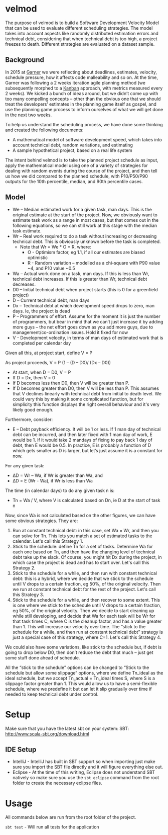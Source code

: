 # velmod
The purpose of velmod is to build a Software Development Velocity Model that can be used to evaluate different scheduling strategies. The model takes into account aspects like randomly distributed estimation errors and technical debt, considering that when technical debt is too high, a project freezes to death. Different strategies are evaluated on a dataset sample.

## Background
In 2015 at [Garner](https://www.garnercorp.com/) we were reflecting about deadlines, estimates, velocity, schedule pressure, how it affects code malleability and so on. At the time, Garner was following a 2 weeks iteration agile planning method (we subsequently morphed to a [Kanban](http://kanbanblog.com/explained/) approach, with metrics measured every 2 weeks). We kicked a bunch of ideas around, but we didn’t come up with too many compelling concepts – other than the obvious one that we should treat the developers’ estimates in the planning game itself as gospel, and use the planning game process to inform ourselves of what we will get done in the next two weeks.

To help us understand the scheduling process, we have done some thinking and created the following documents:
* A mathematical model of software development speed, which takes into account technical debt, random variations, and estimating
* A sample hypothetical project, based on a real life system

The intent behind velmod is to take the planned project schedule as input, apply the mathematical model using one of a variety of strategies for dealing with random events during the course of the project, and then tell us how we did compared to the planned schedule, with P10/P50/P90 outputs for the 10th percentile, median, and 90th percentile cases.

## Model
* We – Median estimated work for a given task, man days. This is the original estimate at the start of the project. Now, we obviously want to estimate task work as a range in most cases, but that comes out in the following equations, so we can still work at this stage with the median task estimate.
* Wr – Real work required to do a task without increasing or decreasing technical debt. This is obviously unknown before the task is completed.
  * Note that Wr = We * O * R, where:
    * O - Optimism factor, eg 1.1, if all our estimates are biased optimistic
    * R - Random variation – modelled as a chi-square with P90 value ~4, and P10 value ~0.5
* Wa – Actual work done on a task, man days. If this is less than Wr, technical debt increases. If this is greater than Wr, technical debt decreases.
* D0 – Initial technical debt when project starts (this is 0 for a greenfield project)
* D – Current technical debt, man days
* Dx – Technical debt at which development speed drops to zero, man days. Ie, the project is dead
* P – Programmers of effort. Assume for the moment it is just the number of programmers, but bear in mind that we can’t just increase it by adding more guys – the net effort goes down as you add more guys, due to management/co-ordination issues. Hold it fixed for now
* V - Development velocity, in terms of man days of estimated work that is completed per calendar day

Given all this, at project start, define V = P

As project proceeds, V = P (1 – (D – D0)/ (Dx – D0))
* At start, when D = D0, V = P
* If D = Dx, then V = 0
* If D becomes less then D0, then V will be greater than P.
* If D becomes greater than D0, then V will be less than P.
This assumes that V declines linearly with technical debt from initial to death level. We could vary this by making it some complicated function, but for simplicity this function displays the right overall behaviour and it's very likely good enough.

Furthermore, consider:
* E – Debt payback efficiency. It will be 1 or less. If 1 man day of technical debt can be incurred, and then later fixed with 1 man day of work, E would be 1. If it would take 2 mandays of fixing to pay back 1 day of debt, then E would be 0.5. In practice, E is probably a function of D which gets smaller as D is larger, but let’s just assume it is a constant for now.
 
For any given task:
* ∆D = Wr – Wa, if Wr is greater than Wa, and
* ∆D = E (Wr - Wa), if Wr is less than Wa
 
The time (in calendar days) to do any given task n is:
* Tn = Wa / V, where V is calculated based on Dn, ie D at the start of task n


Now, since Wa is not calculated based on the other figures, we can have some obvious strategies. They are:

1. Run at constant technical debt: in this case, set Wa = Wr, and then you can solve for Tn. This lets you match a set of estimated tasks to the calendar. Let's call this Strategy 1.
2. Stick to the schedule: define Tn for a set of tasks. Determine Wa for each one based on Tn, and then have the changing level of technical debt take up the slack. Of course, you might hit Dx during the project, in which case the project is dead and has to start over. Let's call this Strategy 2.
3. Stick to the schedule for a while, and then run with constant technical debt: this is a hybrid, where we decide that we stick to the schedule until V drops to a certain fraction, eg 50%, of the original velocity. Then we run at constant technical debt for the rest of the project. Let's call this Strategy 3.
4. Stick to the schedule for a while, and then recover to some extent. This is one where we stick to the schedule until V drops to a certain fraction, eg 50%, of the original velocity. Then we decide to start cleaning up while still developing, and decide that Wa for each task will be Wr for that task times C, where C is the cleanup factor, and has a value greater than 1. This will increase our velocity over time. The “stick to the schedule for a while, and then run at constant technical debt” strategy is just a special case of this strategy, where C=1. Let's call this Strategy 4.

We could also have some variations, like stick to the schedule but, if debt is going to drop below D0, then don’t reduce the debt that much – just get some stuff done ahead of schedule.

All the “stick to the schedule” options can be changed to “Stick to the schedule but allow some slippage” options, where we define Tn_ideal as the ideal schedule, but we accept Tn_actual = Tn_ideal times S, where S is a slippage factor greater than 1. This would allow us to have a semi-flexible schedule, where we predefine it but can let it slip gradually over time if needed to keep technical debt under control.

# Setup
Make sure that you have the latest sbt on your system:
    SBT: http://www.scala-sbt.org/download.html


## IDE Setup
* IntelliJ - IntelliJ has built in SBT support so when importing just make sure you import the SBT file directly and it will figure everything else out.
* Eclipse - At the time of this writing, Eclipse does not understand SBT natively so make sure you use the `sbt eclipse` command from the root folder to create the necessary eclipse files.


# Usage
All commands below are run from the root folder of the project.

`sbt test` - Will run all tests for the application

